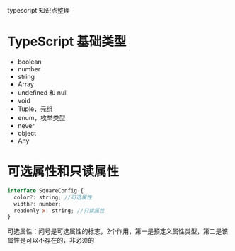 typescript 知识点整理

# TypeScript 基础类型

- boolean
- number
- string
- Array
- undefined 和 null
- void
- Tuple，元组
- enum，枚举类型
- never
- object
- Any

# 可选属性和只读属性

```javascript
interface SquareConfig {
  color?: string; //可选属性
  width?: number;
  readonly x: string; //只读属性
}
```

可选属性：问号是可选属性的标志，2个作用，第一是预定义属性类型，第二是该属性是可以不存在的，非必须的
